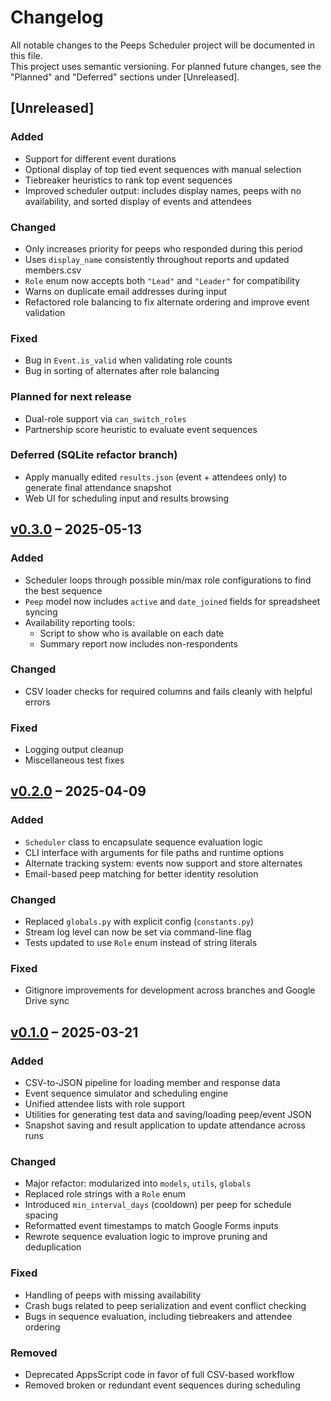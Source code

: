 # Changelog

All notable changes to the Peeps Scheduler project will be documented in this file.  
This project uses semantic versioning. For planned future changes, see the "Planned" and "Deferred" sections under [Unreleased].

## [Unreleased]

### Added
- Support for different event durations
- Optional display of top tied event sequences with manual selection
- Tiebreaker heuristics to rank top event sequences
- Improved scheduler output: includes display names, peeps with no availability, and sorted display of events and attendees

### Changed
- Only increases priority for peeps who responded during this period
- Uses `display_name` consistently throughout reports and updated members.csv
- `Role` enum now accepts both `"Lead"` and `"Leader"` for compatibility
- Warns on duplicate email addresses during input
- Refactored role balancing to fix alternate ordering and improve event validation

### Fixed
- Bug in `Event.is_valid` when validating role counts
- Bug in sorting of alternates after role balancing

### Planned for next release
- Dual-role support via `can_switch_roles`
- Partnership score heuristic to evaluate event sequences

### Deferred (SQLite refactor branch)
- Apply manually edited `results.json` (event + attendees only) to generate final attendance snapshot
- Web UI for scheduling input and results browsing

## [v0.3.0](https://github.com/carmelly/peeps_scheduler/tree/v0.3.0) – 2025-05-13

### Added
- Scheduler loops through possible min/max role configurations to find the best sequence
- `Peep` model now includes `active` and `date_joined` fields for spreadsheet syncing
- Availability reporting tools:
  - Script to show who is available on each date
  - Summary report now includes non-respondents

### Changed
- CSV loader checks for required columns and fails cleanly with helpful errors

### Fixed
- Logging output cleanup
- Miscellaneous test fixes

## [v0.2.0](https://github.com/carmelly/peeps_scheduler/tree/v0.2.0) – 2025-04-09

### Added
- `Scheduler` class to encapsulate sequence evaluation logic
- CLI interface with arguments for file paths and runtime options
- Alternate tracking system: events now support and store alternates
- Email-based peep matching for better identity resolution

### Changed
- Replaced `globals.py` with explicit config (`constants.py`)
- Stream log level can now be set via command-line flag
- Tests updated to use `Role` enum instead of string literals

### Fixed
- Gitignore improvements for development across branches and Google Drive sync

## [v0.1.0](https://github.com/carmelly/peeps_scheduler/tree/v0.1.0) – 2025-03-21

### Added
- CSV-to-JSON pipeline for loading member and response data
- Event sequence simulator and scheduling engine
- Unified attendee lists with role support
- Utilities for generating test data and saving/loading peep/event JSON
- Snapshot saving and result application to update attendance across runs

### Changed
- Major refactor: modularized into `models`, `utils`, `globals`
- Replaced role strings with a `Role` enum
- Introduced `min_interval_days` (cooldown) per peep for schedule spacing
- Reformatted event timestamps to match Google Forms inputs
- Rewrote sequence evaluation logic to improve pruning and deduplication

### Fixed
- Handling of peeps with missing availability
- Crash bugs related to peep serialization and event conflict checking
- Bugs in sequence evaluation, including tiebreakers and attendee ordering

### Removed
- Deprecated AppsScript code in favor of full CSV-based workflow
- Removed broken or redundant event sequences during scheduling
